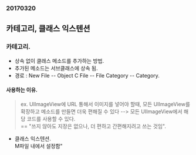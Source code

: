 ### 20170320

## 카테고리, 클래스 익스텐션

### 카테고리.   
* 상속 없이 클래스 메소드를 추가하는 방법.   
* 추가된 메소드는 서브클래스에 상속 됨.   
* 경로 : New File -- Object C File -- File Category -- Category.   

#### 사용하는 이유.  
> ex. UIImageView에 URL 통해서 이미지를 넣어야 할때, 모든 UIImageView를 확장하고 메소드를 만들면 더욱 편해질 수 있다 --> 모든 UIImageView에서 해당 코드를 사용할 수 있다.   
== "쓰지 않아도 지장은 없으나, 더 편하고 간편해지려고 쓰는 것임".   

* 클래스 익스텐션.   
M파일 내에서 설정함"

